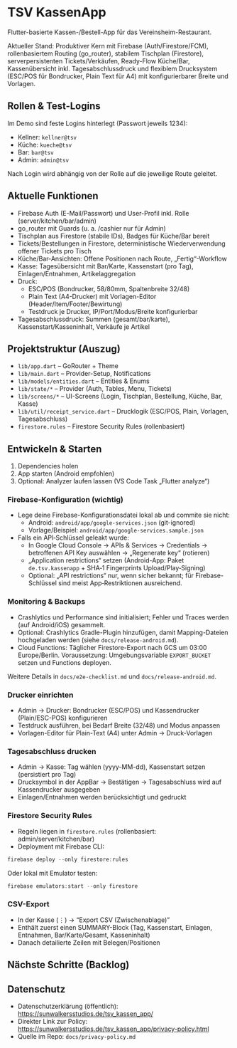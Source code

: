 # TSV KassenApp

Flutter-basierte Kassen-/Bestell-App für das Vereinsheim-Restaurant.

Aktueller Stand: Produktiver Kern mit Firebase (Auth/Firestore/FCM), rollenbasiertem Routing (go_router), stabilem Tischplan (Firestore), serverpersistenten Tickets/Verkäufen, Ready-Flow Küche/Bar, Kassenübersicht inkl. Tagesabschlussdruck und flexiblem Drucksystem (ESC/POS für Bondrucker, Plain Text für A4) mit konfigurierbarer Breite und Vorlagen.

## Rollen & Test-Logins

Im Demo sind feste Logins hinterlegt (Passwort jeweils 1234):

- Kellner: `kellner@tsv`
- Küche: `kueche@tsv`
- Bar: `bar@tsv`
- Admin: `admin@tsv`

Nach Login wird abhängig von der Rolle auf die jeweilige Route geleitet.

## Aktuelle Funktionen

- Firebase Auth (E-Mail/Passwort) und User-Profil inkl. Rolle (server/kitchen/bar/admin)
- go_router mit Guards (u. a. /cashier nur für Admin)
- Tischplan aus Firestore (stabile IDs), Badges für Küche/Bar bereit
- Tickets/Bestellungen in Firestore, deterministische Wiederverwendung offener Tickets pro Tisch
- Küche/Bar-Ansichten: Offene Positionen nach Route, „Fertig“-Workflow
- Kasse: Tagesübersicht mit Bar/Karte, Kassenstart (pro Tag), Einlagen/Entnahmen, Artikelaggregation
- Druck: 
	- ESC/POS (Bondrucker, 58/80mm, Spaltenbreite 32/48) 
	- Plain Text (A4-Drucker) mit Vorlagen-Editor (Header/Item/Footer/Bewirtung)
	- Testdruck je Drucker, IP/Port/Modus/Breite konfigurierbar
- Tagesabschlussdruck: Summen (gesamt/bar/karte), Kassenstart/Kasseninhalt, Verkäufe je Artikel

## Projektstruktur (Auszug)

- `lib/app.dart` – GoRouter + Theme
- `lib/main.dart` – Provider-Setup, Notifications
- `lib/models/entities.dart` – Entities & Enums
- `lib/state/*` – Provider (Auth, Tables, Menu, Tickets)
- `lib/screens/*` – UI-Screens (Login, Tischplan, Bestellung, Küche, Bar, Kasse)
 - `lib/util/receipt_service.dart` – Drucklogik (ESC/POS, Plain, Vorlagen, Tagesabschluss)
 - `firestore.rules` – Firestore Security Rules (rollenbasiert)

## Entwickeln & Starten

1) Dependencies holen
2) App starten (Android empfohlen)
3) Optional: Analyzer laufen lassen (VS Code Task „Flutter analyze“)

### Firebase-Konfiguration (wichtig)

- Lege deine Firebase-Konfigurationsdatei lokal ab und commite sie nicht:
	- Android: `android/app/google-services.json` (git-ignored)
	- Vorlage/Beispiel: `android/app/google-services.sample.json`
- Falls ein API‑Schlüssel geleakt wurde:
	- In Google Cloud Console → APIs & Services → Credentials → betroffenen API Key auswählen → „Regenerate key“ (rotieren)
	- „Application restrictions“ setzen (Android-App: Paket `de.tsv.kassenapp` + SHA‑1 Fingerprints Upload/Play‑Signing)
	- Optional: „API restrictions“ nur, wenn sicher bekannt; für Firebase-Schlüssel sind meist App‑Restriktionen ausreichend.

### Monitoring & Backups

- Crashlytics und Performance sind initialisiert; Fehler und Traces werden (auf Android/iOS) gesammelt.
- Optional: Crashlytics Gradle-Plugin hinzufügen, damit Mapping-Dateien hochgeladen werden (siehe `docs/release-android.md`).
- Cloud Functions: Täglicher Firestore-Export nach GCS um 03:00 Europe/Berlin. Voraussetzung: Umgebungsvariable `EXPORT_BUCKET` setzen und Functions deployen.

Weitere Details in `docs/e2e-checklist.md` und `docs/release-android.md`.

### Drucker einrichten

- Admin → Drucker: Bondrucker (ESC/POS) und Kassendrucker (Plain/ESC-POS) konfigurieren
- Testdruck ausführen, bei Bedarf Breite (32/48) und Modus anpassen
- Vorlagen-Editor für Plain-Text (A4) unter Admin → Druck-Vorlagen

### Tagesabschluss drucken

- Admin → Kasse: Tag wählen (yyyy-MM-dd), Kassenstart setzen (persistiert pro Tag)
- Drucksymbol in der AppBar → Bestätigen → Tagesabschluss wird auf Kassendrucker ausgegeben
 - Einlagen/Entnahmen werden berücksichtigt und gedruckt

### Firestore Security Rules

- Regeln liegen in `firestore.rules` (rollenbasiert: admin/server/kitchen/bar)
- Deployment mit Firebase CLI:

```powershell
firebase deploy --only firestore:rules
```

Oder lokal mit Emulator testen:

```powershell
firebase emulators:start --only firestore
```

### CSV-Export

- In der Kasse (⋮) → “Export CSV (Zwischenablage)”
- Enthält zuerst einen SUMMARY-Block (Tag, Kassenstart, Einlagen, Entnahmen, Bar/Karte/Gesamt, Kasseninhalt)
- Danach detailierte Zeilen mit Belegen/Positionen

## Nächste Schritte (Backlog)

## Datenschutz

- Datenschutzerklärung (öffentlich): https://sunwalkersstudios.de/tsv_kassen_app/
- Direkter Link zur Policy: https://sunwalkersstudios.de/tsv_kassen_app/privacy-policy.html
- Quelle im Repo: `docs/privacy-policy.md`
